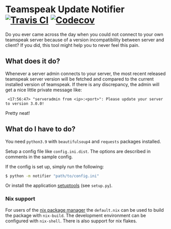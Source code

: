 # Teamspeak Update Notifier [![Travis CI](https://img.shields.io/travis/Gerschtli/teamspeak-update-notifier.svg?style=flat-square)](https://travis-ci.org/Gerschtli/teamspeak-update-notifier) [![Codecov](https://img.shields.io/codecov/c/github/Gerschtli/teamspeak-update-notifier/master.svg?style=flat-square)](https://codecov.io/gh/Gerschtli/teamspeak-update-notifier)

Do you ever came across the day when you could not connect to your own teamspeak server because of a version
incompatibility between server and client? If you did, this tool might help you to never feel this pain.

## What does it do?

Whenever a server admin connects to your server, the most recent released teamspeak server version will be fetched and
compared to the current installed version of teamspeak. If there is any discrepancy, the admin will get a nice little
private message like:
```
￼<17:56:47> "serveradmin from <ip>:<port>": Please update your server to version 3.0.0!
```

Pretty neat!

## What do I have to do?

You need `python3.9` with `beautifulsoup4` and `requests` packages installed.

Setup a config file like `config.ini.dist`. The options are described in comments in the sample config.

If the config is set up, simply run the following:
```sh
$ python -m notifier "path/to/config.ini"
```

Or install the application [setuptools](https://pypi.org/project/setuptools/) (see `setup.py`).

### Nix support

For users of the [nix package manager](https://nixos.org/nix/) the `default.nix` can be used to build the package with
`nix-build`. The development environment can be configured with `nix-shell`. There is also support for nix flakes.
